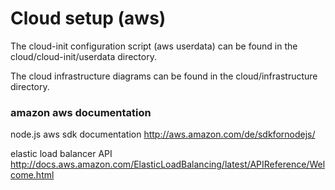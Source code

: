 # Cloud setup (aws)

The cloud-init configuration script (aws userdata) can be found in the cloud/cloud-init/userdata directory.

The cloud infrastructure diagrams can be found in the cloud/infrastructure directory.

### amazon aws documentation

node.js aws sdk documentation
http://aws.amazon.com/de/sdkfornodejs/

elastic load balancer API
http://docs.aws.amazon.com/ElasticLoadBalancing/latest/APIReference/Welcome.html